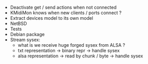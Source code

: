 - Deactivate get / send actions when not connected
- KMidiMon knows when new clients / ports connect ?
- Extract devices model to its own model
- NetBSD
- Tests
- Debian package
- Stream sysex:
  - what is we receive huge forged sysex from ALSA ?
  - txt representation -> binary repr -> handle sysex
  - alsa representation -> read by chunk / byte -> handle sysex
